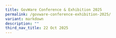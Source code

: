```yaml
---
title: GovWare Conference & Exhibition 2025
permalink: /govware-conference-exhibition-2025/
variant: markdown
description: ""
third_nav_title: 22 Oct 2025
---
```

